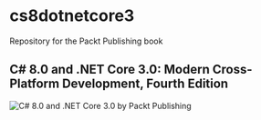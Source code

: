 # cs8dotnetcore3
Repository for the Packt Publishing book
## C# 8.0 and .NET Core 3.0: Modern Cross-Platform Development, Fourth Edition
![C# 8.0 and .NET Core 3.0 by Packt Publishing](https://www.packtpub.com/sites/default/files/B08881_cover.png)
